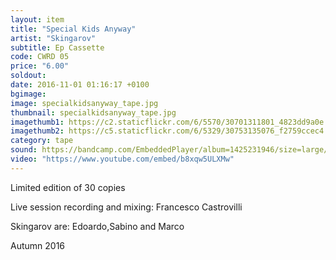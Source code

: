 ```yaml
---
layout: item
title: "Special Kids Anyway"
artist: "Skingarov"
subtitle: Ep Cassette
code: CWRD 05
price: "6.00"
soldout:
date: 2016-11-01 01:16:17 +0100
bgimage: 
image: specialkidsanyway_tape.jpg
thumbnail: specialkidsanyway_tape.jpg
imagethumb1: https://c2.staticflickr.com/6/5570/30701311801_4823dd9a0e.jpg
imagethumb2: https://c5.staticflickr.com/6/5329/30753135076_f2759ccec4.jpg
category: tape
sound: https://bandcamp.com/EmbeddedPlayer/album=1425231946/size=large/bgcol=333333/linkcol=ffffff/tracklist=false/artwork=small/transparent=true/
video: "https://www.youtube.com/embed/b8xqw5ULXMw"
---
```


Limited edition of 30 copies

Live session recording and mixing: Francesco Castrovilli 

Skingarov are: Edoardo,Sabino and Marco

Autumn 2016